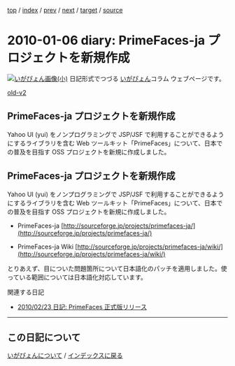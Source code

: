 [top](https://igapyon.github.io/diary/) 
 / [index](https://igapyon.github.io/diary/2010/index.html) 
 / [prev](https://igapyon.github.io/diary/2010/ig100117.html) 
 / [next](https://igapyon.github.io/diary/2010/ig100104.html) 
 / [target](https://igapyon.github.io/diary/2010/ig100106.html) 
 / [source](https://github.com/igapyon/diary/blob/gh-pages/2010/ig100106.html.src.md) 

2010-01-06 diary: PrimeFaces-ja プロジェクトを新規作成
=====================================================================================================
[![いがぴょん画像(小)](https://igapyon.github.io/diary/images/iga200306s.jpg "いがぴょん")](https://igapyon.github.io/diary/memo/memoigapyon.html) 日記形式でつづる [いがぴょん](https://igapyon.github.io/diary/memo/memoigapyon.html)コラム ウェブページです。

[old-v2](ig100106-orig.html)

## PrimeFaces-ja プロジェクトを新規作成

Yahoo UI (yui) をノンプログラミングで JSP/JSF で利用することができるようにするライブラリを含む Web ツールキット「PrimeFaces」について、日本での普及を目指す OSS プロジェクトを新規に作成しました。


## PrimeFaces-ja プロジェクトを新規作成

Yahoo UI (yui) をノンプログラミングで JSP/JSF で利用することができるようにするライブラリを含む Web ツールキット「PrimeFaces」について、日本での普及を目指す
OSS プロジェクトを新規に作成しました。

* PrimeFaces-ja
  [http://sourceforge.jp/projects/primefaces-ja/](http://sourceforge.jp/projects/primefaces-ja/)
  
* PrimeFaces-ja Wiki
  [http://sourceforge.jp/projects/primefaces-ja/wiki/](http://sourceforge.jp/projects/primefaces-ja/wiki/)

とりあえず、目についた問題箇所について日本語化のパッチを適用しました。使っている範囲については日本語化対応しています。

関連する日記

* [2010/02/23 日記: PrimeFaces 正式版リリース](ig100223.html)

----------------------------------------------------------------------------------------------------

## この日記について
[いがぴょんについて](https://igapyon.github.io/diary/memo/memoigapyon.html) / [インデックスに戻る](https://igapyon.github.io/diary/idxall.html)
